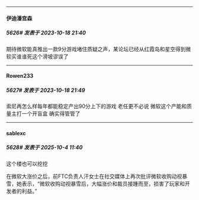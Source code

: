 ﻿
*****

####  伊迪潘宫森  
##### 5626#       发表于 2023-10-18 21:40

期待微软能真推出一款9分游戏堵住质疑之声，某论坛已经从红霞岛和星空得到微软买谁谁死这个滑坡谬误了

*****

####  Rowen233  
##### 5627#       发表于 2023-10-18 21:49

索尼再怎么样每年都能稳定产出90分上下的游戏 老任更不必说 微软这个产能和质量主打一个开盲盒 确实得管管了

*****

####  sablexc  
##### 5628#       发表于 2025-10-4 11:40

这个楼也可以挖挖

在微软大涨价之后，前FTC负责人汗女士在社交媒体上再次批评微软收购动视暴雪，她表示，“微软收购动视暴雪后，大幅涨价和裁员接踵而至，损害了玩家和开发者的利益。” ​​​

